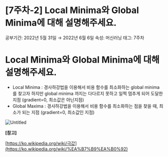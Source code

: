 # [7주차-2] Local Minima와 Global Minima에 대해 설명해주세요.

공부기간: 2022년 5월 31일 → 2022년 6월 6일
속성: 머신러닝
태그: 7주차

# Local Minima와 Global Minima에 대해 설명해주세요.

- Local Minima : 경사하강법을 이용해서 비용 함수를 최소화하는  global minima를 찾고자 하지만 global minima 까지는 다다르지 못하고 일찍 멈추게 되어 도달한 지점 (gradient=0, 최소값은 아닌지점)
- Global Maxima : 경사하강법을 이용해서 비용 함수를 최소화하는 점을 찾을 때, 최소가 되는 지점 (gradient=0, 최소값인 지점)

![Untitled](%5B7%E1%84%8C%E1%85%AE%E1%84%8E%E1%85%A1-2%5D%20Local%20Minima%E1%84%8B%E1%85%AA%20Global%20Minima%E1%84%8B%E1%85%A6%20%E1%84%83%E1%85%A2%E1%84%92%E1%85%A2%20%E1%84%89%E1%85%A5%E1%86%AF%E1%84%86%20b64ef3ce39f2471aa543acd389e3a173/Untitled.png)

**[참고]**

[https://ko.wikipedia.org/wiki/극값](https://ko.wikipedia.org/wiki/%EA%B7%B9%EA%B0%92)